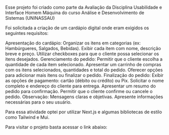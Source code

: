 Esse projeto foi criado como parte da Avaliação da Disciplina Usabilidade e Interface Homem Máquina do curso Análise e Desenvolvimento de Sistemas (UNINASSAU)

Foi solicitada a criação de um cardápio digital onde eram exigidos os seguintes requisitos:

Apresentação do cardápio:
Organizar os itens em categorias (ex: Hambúrgueres, Salgados, Bebidas).
Exibir cada item com nome, descrição breve e preço.
Utilizar checkboxes para que o cliente possa selecionar os itens desejados.
Gerenciamento do pedido:
Permitir que o cliente escolha a quantidade de cada item selecionado.
Apresentar um carrinho de compras com os itens selecionados, quantidades e total do pedido.
Oferecer opções para adicionar mais itens ou finalizar o pedido.
Finalização do pedido:
Exibir as opções de pagamento: cartão (débito ou crédito) ou Pix.
Solicitar o nome completo e endereço do cliente para entrega.
Apresentar um resumo do pedido para confirmação.
Permitir que o cliente confirme ou cancele o pedido.
Observação: Mensagens claras e objetivas. Apresente informações necessárias para o seu usuário.

Para essa atividade optei por utilizar Next.js e algumas bibliotecas de estilo como Tailwind e Mui. 

Para visitar o projeto basta acessar o link abaixo: 
